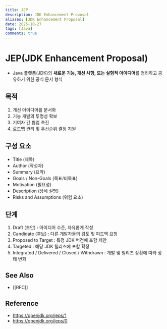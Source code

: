 ```yaml
---
title: JEP
description: JDK Enhancement Proposal
aliases: [JDK Enhancement Proposal]
date: 2025-10-27
tags: [Java]
comments: true
---
```

# JEP(JDK Enhancement Proposal)
- Java 플랫폼(JDK)의 **새로운 기능, 개선 사항, 또는 실험적 아이디어**를 정리하고 공유하기 위한 공식 문서 형식

## 목적
1. 개선 아이디어를 문서화
2. 기능 개발의 투명성 확보
3. 기여자 간 협업 촉진
4. 로드맵 관리 및 우선순위 결정 지원

## 구성 요소
- Title (제목)
- Author (작성자)
- Summary (요약)
- Goals / Non-Goals (목표/비목표)
- Motivation (필요성)
- Description (상세 설명)
- Risks and Assumptions (위험 요소)

## 단계
1. Draft (초안) : 아이디어 수준, 자유롭게 작성
2. Candidate (후보) : 다른 개발자들의 검토 및 피드백 요청
3. Proposed to Target : 특정 JDK 버전에 포함 제안
4. Targeted : 해당 JDK 릴리즈에 포함 확정
5. Integrated / Delivered / Closed / Withdrawn : 개발 및 릴리즈 상황에 따라 상태 변화

## See Also
- [[RFC]]

## Reference
- https://openjdk.org/jeps/1
- https://openjdk.org/jeps/0

